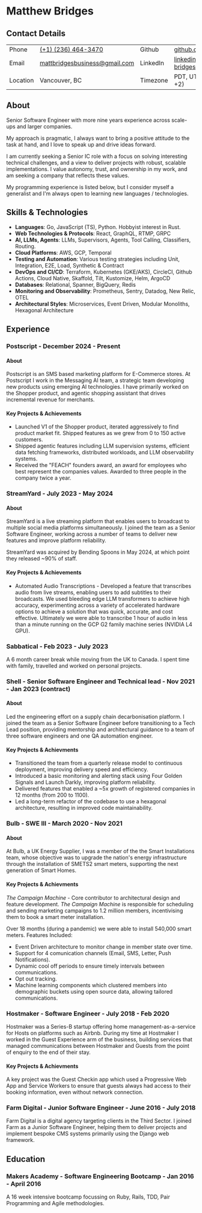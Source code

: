 # Matthew Bridges

## Contact Details

|          |                                                                       |          |                                                                              |
| -------- | --------------------------------------------------------------------- | -------- | ---------------------------------------------------------------------------- |
| Phone    | [(+1) (236) 464-3470](tel:0012364643470)                              | Github   | [github.com/itsindigo](https://github.com/itsindigo)                         |
| Email    | [mattbridgesbusiness@gmail.com](mailto:mattbridgesbusiness@gmail.com) | LinkedIn | [linkedin.com/matthew-bridges](https://www.linkedin.com/in/matthew-bridges/) |
| Location | Vancouver, BC                                                         | Timezone | PDT, UTC-8 (Flexible +2)                                                     |

## About

Senior Software Engineer with more nine years experience across scale-ups and larger companies.

My approach is pragmatic, I always want to bring a positive attitude to the task at hand, and I love to speak up and drive ideas forward.

I am currently seeking a Senior IC role with a focus on solving interesting technical challenges, and a view to deliver projects with robust, scalable implementations. I value autonomy, trust, and ownership in my work, and am seeking a company that reflects these values.

My programming experience is listed below, but I consider myself a generalist and I'm always open to learning new languages / technologies.


## Skills & Technologies

- **Languages**: Go, JavaScript (TS), Python. Hobbyist interest in Rust.
- **Web Technologies & Protocols**: React, GraphQL, RTMP, GRPC
- **AI, LLMs, Agents**: LLMs, Supervisors, Agents, Tool Calling, Classifiers, Routing.
- **Cloud Platforms**: AWS, GCP, Temporal
- **Testing and Automation**: Various testing strategies including Unit, Integration, E2E, Load, Synthetic & Contract
- **DevOps and CI/CD**: Terraform, Kubernetes (GKE/AKS), CircleCI, Github Actions, Cloud Native, Skaffold, Tilt, Kustomize, Helm, ArgoCD
- **Databases**: Relational, Spanner, BigQuery, Redis
- **Monitoring and Observability**: Prometheus, Sentry, Datadog, New Relic, OTEL
- **Architectural Styles**: Microservices, Event Driven, Modular Monoliths, Hexagonal Architecture

## Experience

### Postscript - December 2024 - Present

#### About

Postscript is an SMS based marketing platform for E-Commerce stores. At Postscript I work in the Messaging AI team, a strategic team developing new products using emerging AI technologies. I have primarily worked on the Shopper product, and agentic shopping assistant that drives incremental revenue for merchants.

#### Key Projects & Achievements

- Launched V1 of the Shopper product, iterated aggressively to find product market fit. Shipped features as we grew from 0 to 150 active customers.
- Shipped agentic features including LLM supervision systems, efficient data fetching frameworks, distributed workloads, and LLM observability systems.
- Received the "FEACH" founders award, an award for employees who best represent the companies values. Awarded to three people in the company twice a year.

### StreamYard - July 2023 - May 2024

#### About

StreamYard is a live streaming platform that enables users to broadcast to multiple social media platforms simultaneously. I joined the team as a Senior Software Engineer, working across a number of teams to deliver new features and improve platform reliability.

StreamYard was acquired by Bending Spoons in May 2024, at which point they released ~90% of staff.

#### Key Projects & Achievements

- Automated Audio Transcriptions - Developed a feature that transcribes audio from live streams, enabling users to add subtitles to their broadcasts. We used bleeding edge LLM transformers to achieve high accuracy, experimenting across a variety of accelerated hardware options to achieve a solution that was quick, accurate, and cost effective. Ultimately we were able to transcribe 1 hour of audio in less than a minute running on the GCP G2 family machine series (NVIDIA L4 GPU).


### Sabbatical - Feb 2023 - July 2023

A 6 month career break while moving from the UK to Canada. I spent time with family, travelled and worked on personal projects.

### Shell - Senior Software Engineer and Technical lead - Nov 2021 - Jan 2023 (contract)

#### About

Led the engineering effort on a supply chain decarbonisation platform. I joined the team as a Senior Software Engineer before transitioning to a Tech Lead position, providing mentorship and architectural guidance to a team of three software engineers and one QA automation engineer.

#### Key Projects & Achievments

- Transitioned the team from a quarterly release model to continuous deployment, improving delivery speed and efficiency.
- Introduced a basic monitoring and alerting stack using Four Golden Signals and Launch Darkly, improving platform reliability.
- Delivered features that enabled a ~5x growth of registered companies in 12 months (from 200 to 1100).
- Led a long-term refactor of the codebase to use a hexagonal architecture, resulting in improved code maintainability.

### Bulb - SWE III - March 2020 - Nov 2021

#### About

At Bulb, a UK Energy Supplier, I was a member of the the Smart Installations team, whose objective was to upgrade the nation's energy infrastructure through the installation of SMETS2 smart meters, supporting the next generation of Smart Homes.

#### Key Projects & Achievments

*The Campaign Machine* - Core contributor to architectural design and feature development. *The Campaign Machine* is responsible for scheduling and sending marketing campaigns to 1.2 million members, incentivising them to book a smart meter installation.

Over 18 months (during a pandemic) we were able to install 540,000 smart meters. Features Included:
  
- Event Driven architecture to monitor change in member state over time.
- Support for 4 comunication channels (Email, SMS, Letter, Push Notifications).
- Dynamic cool off periods to ensure timely intervals between communications.
- Opt out tracking.
- Machine learning components which clustered members into demographic buckets using open source data, allowing tailored communications.


### Hostmaker - Software Engineer - July 2018 - Feb 2020

Hostmaker was a Series-B startup offering home management-as-a-service for Hosts on platforms such as Airbnb. During my time at Hostmaker I worked in the Guest Experience arm of the business, building services that managed communications between Hostmaker and Guests from the point of enquiry to the end of their stay.

#### Key Projects & Achievments

A key project was the Guest Checkin app which used a Progressive Web App and Service Workers to ensure that guests always had access to their booking information, even without network connection.

### Farm Digital - Junior Software Engineer - June 2016 - July 2018

Farm Digital is a digital agency targeting clients in the Third Sector. I joined Farm as a Junior Software Engineer, helping them to deliver projects and implement bespoke CMS systems primarily using the Django web framework.

## Education

### Makers Academy - Software Engineering Bootcamp - Jan 2016 - April 2016

A 16 week intensive bootcamp focussing on Ruby, Rails, TDD, Pair Programming and Agile methodologies.